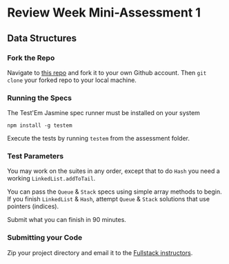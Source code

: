 # Review Week Mini-Assessment 1

## Data Structures

### Fork the Repo

Navigate to [this repo](https://github.com/FullstackAcademy/mini-assessment-data) and fork it to your own Github account. Then `git clone` your forked repo to your local machine.

### Running the Specs

The Test'Em Jasmine spec runner must be installed on your system

```
npm install -g testem
```

Execute the tests by running `testem` from the assessment folder.

### Test Parameters

You may work on the suites in any order, except that to do `Hash` you need a working `LinkedList.addToTail`.

You can pass the `Queue` & `Stack` specs using simple array methods to begin. If you finish `LinkedList` & `Hash`, attempt `Queue` & `Stack` solutions that use pointers (indices).

Submit what you can finish in 90 minutes.

### Submitting your Code

Zip your project directory and email it to the [Fullstack instructors](instructors+assessment@fullstackacademy.com).
